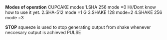**Modes of operation**
CUPCAKE modes
1.SHA 256 mode =0 H//Dont know how to use it yet.
2.SHA-512 mode =1 G
3.SHAKE 128 mode=2
4.SHAKE 256 mode =3


**STOP**
squeeze is used to stop generating output from shake whenever neccesary output is achieved
PULSE